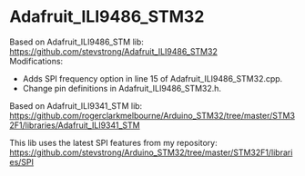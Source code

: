 # Adafruit_ILI9486_STM32

Based on Adafruit_ILI9486_STM lib: https://github.com/stevstrong/Adafruit_ILI9486_STM32  
Modifications:  
- Adds SPI frequency option in line 15 of Adafruit_ILI9486_STM32.cpp.
- Change pin definitions in Adafruit_ILI9486_STM32.h.

Based on Adafruit_ILI9341_STM lib: https://github.com/rogerclarkmelbourne/Arduino_STM32/tree/master/STM32F1/libraries/Adafruit_ILI9341_STM

This lib uses the latest SPI features from my repository: https://github.com/stevstrong/Arduino_STM32/tree/master/STM32F1/libraries/SPI
